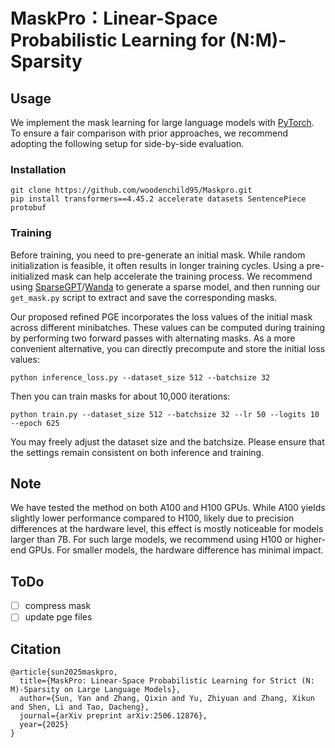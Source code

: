 # MaskPro：Linear-Space Probabilistic Learning for (N:M)-Sparsity 

## Usage

We implement the mask learning for large language models with [PyTorch](https://pytorch.org/). To ensure a fair comparison with prior approaches, we recommend adopting the following setup for side-by-side evaluation.

### Installation
```
git clone https://github.com/woodenchild95/Maskpro.git
pip install transformers==4.45.2 accelerate datasets SentencePiece protobuf
```

### Training
Before training, you need to pre-generate an initial mask. While random initialization is feasible, it often results in longer training cycles. Using a pre-initialized mask can help accelerate the training process. We recommend using [SparseGPT](https://github.com/IST-DASLab/sparsegpt.git)/[Wanda](https://github.com/locuslab/wanda.git) to generate a sparse model, and then running our `get_mask.py` script to extract and save the corresponding masks.

Our proposed refined PGE incorporates the loss values of the initial mask across different minibatches. These values can be computed during training by performing two forward passes with alternating masks. As a more convenient alternative, you can directly precompute and store the initial loss values:
```
python inference_loss.py --dataset_size 512 --batchsize 32
```
Then you can train masks for about 10,000 iterations:
```
python train.py --dataset_size 512 --batchsize 32 --lr 50 --logits 10 --epoch 625
```
You may freely adjust the dataset size and the batchsize. Please ensure that the settings remain consistent on both inference and training.

## Note
We have tested the method on both A100 and H100 GPUs. While A100 yields slightly lower performance compared to H100, likely due to precision differences at the hardware level, this effect is mostly noticeable for models larger than 7B. For such large models, we recommend using H100 or higher-end GPUs. For smaller models, the hardware difference has minimal impact.

## ToDo
- [ ] compress mask
- [ ] update pge files

## Citation
```
@article{sun2025maskpro,
  title={MaskPro: Linear-Space Probabilistic Learning for Strict (N: M)-Sparsity on Large Language Models},
  author={Sun, Yan and Zhang, Qixin and Yu, Zhiyuan and Zhang, Xikun and Shen, Li and Tao, Dacheng},
  journal={arXiv preprint arXiv:2506.12876},
  year={2025}
}
```
